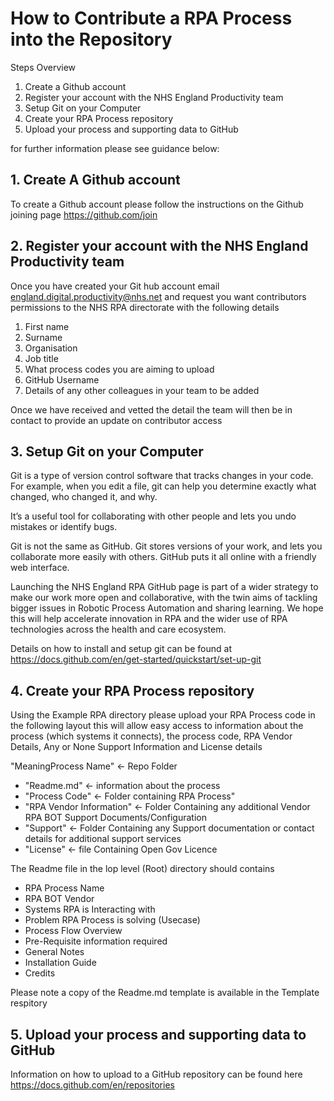 # How to Contribute a RPA Process into the Repository

Steps Overview

1. Create a Github account
2. Register your account with the NHS England Productivity team
3. Setup Git on your Computer
4. Create your RPA Process repository
5. Upload your process and supporting data to GitHub

for further information please see guidance below:

## 1. Create A Github account

To create a Github account please follow the instructions on the Github joining page https://github.com/join

## 2. Register your account with the NHS England Productivity team

Once you have created your Git hub account email england.digital.productivity@nhs.net and request you want contributors permissions to the NHS RPA directorate with the following details

1. First name
2. Surname
3. Organisation
4. Job title
5. What process codes you are aiming to upload 
6. GitHub Username
7. Details of any other colleagues in your team to be added

Once we have received and vetted the detail the team will then be in contact to provide an update on contributor access

## 3. Setup Git on your Computer

Git is a type of version control software that tracks changes in your code. For example, when you edit a file, git can help you determine exactly what changed, who changed it, and why.

It’s a useful tool for collaborating with other people and lets you undo mistakes or identify bugs.

Git is not the same as GitHub. Git stores versions of your work, and lets you collaborate more easily with others. GitHub puts it all online with a friendly web interface.

Launching the NHS England RPA GitHub page is part of a wider strategy to make our work more open and collaborative, with the twin aims of tackling bigger issues in Robotic Process Automation and sharing learning. We hope this will help accelerate innovation in RPA and the wider use of RPA technologies across the health and care ecosystem.

Details on how to install and setup git can be found at https://docs.github.com/en/get-started/quickstart/set-up-git

## 4. Create your RPA Process repository

Using the Example RPA directory please upload your RPA Process code in the following layout this will allow easy access to information about the process (which systems it connects), the process code, RPA Vendor Details, Any or None Support Information and License details

 "MeaningProcess Name" <- Repo Folder
  - "Readme.md" <- information about the process
  - "Process Code" <- Folder containing RPA Process"
  - "RPA Vendor Information" <- Folder Containing any additional Vendor RPA BOT Support Documents/Configuration
  - "Support" <- Folder Containing any Support documentation or contact details for additional support services
  - "License" <- file Containing Open Gov Licence

The Readme file in the lop level (Root) directory should contains

- RPA Process Name
- RPA BOT Vendor
- Systems RPA is Interacting with
- Problem RPA Process is solving (Usecase)
- Process Flow Overview
- Pre-Requisite information required
- General Notes
- Installation Guide
- Credits


Please note a copy of the Readme.md template is available in the Template respitory

## 5. Upload your process and supporting data to GitHub

Information on how to upload to a GitHub repository can be found here https://docs.github.com/en/repositories
